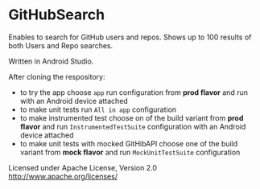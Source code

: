 # GitHubSearch
Enables to search for GitHub users and repos.
Shows up to 100 results of both Users and Repo searches.

Written in Android Studio.

After cloning the respository:
- to try the app choose <code>app</code> run configuration from <b>prod flavor</b> and run with an Android device attached
- to make unit tests run <code>All in app</code> configuration
- to make instrumented test choose on of the build variant from <b>prod flavor</b> and run <code>InstrumentedTestSuite</code> configuration with an Android device attached
- to make unit tests with mocked GitHibAPI choose one of the build variant from <b>mock flavor</b> and run <code>MockUnitTestSuite</code> configuration

Licensed under Apache License, Version 2.0 <a href>  http://www.apache.org/licenses/ </a> 
